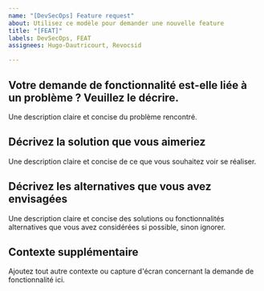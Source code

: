 ```yaml
---
name: "[DevSecOps] Feature request"
about: Utilisez ce modèle pour demander une nouvelle feature
title: "[FEAT]"
labels: DevSecOps, FEAT
assignees: Hugo-Dautricourt, Revocsid

---
```


## Votre demande de fonctionnalité est-elle liée à un problème ? Veuillez le décrire.


Une description claire et concise du problème rencontré.

## Décrivez la solution que vous aimeriez


Une description claire et concise de ce que vous souhaitez voir se réaliser.

## Décrivez les alternatives que vous avez envisagées


Une description claire et concise des solutions ou fonctionnalités alternatives que vous avez considérées si possible, sinon ignorer.

## Contexte supplémentaire


Ajoutez tout autre contexte ou capture d'écran concernant la demande de fonctionnalité ici.
